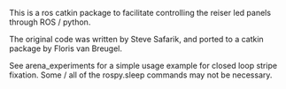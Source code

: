 This is a ros catkin package to facilitate controlling the reiser led panels through ROS / python.

The original code was written by Steve Safarik, and ported to a catkin package by Floris van Breugel.

See arena_experiments for a simple usage example for closed loop stripe fixation. Some / all of the rospy.sleep commands may not be necessary.
